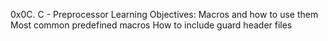 0x0C. C - Preprocessor
Learning Objectives:
Macros and how to use them
Most common predefined macros
How to include guard header files